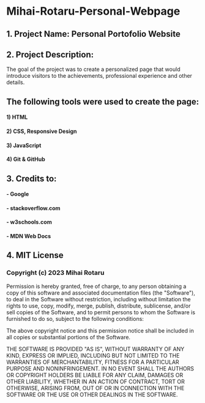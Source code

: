 # Mihai-Rotaru-Personal-Webpage


## 1. Project Name: Personal Portofolio Website


## 2. Project Description:

The goal of the project was to create a personalized page that would introduce visitors to the achievements, professional experience and other details.
## The following tools were used to create the page:

#### 1) HTML
#### 2) CSS, Responsive Design
#### 3) JavaScript
#### 4) Git & GitHub


## 3. Credits to:

#### - Google
#### - stackoverflow.com
#### - w3schools.com
#### - MDN Web Docs 


## 4. MIT License

### Copyright (c) 2023 Mihai Rotaru

Permission is hereby granted, free of charge, to any person obtaining a copy
of this software and associated documentation files (the "Software"), to deal
in the Software without restriction, including without limitation the rights
to use, copy, modify, merge, publish, distribute, sublicense, and/or sell
copies of the Software, and to permit persons to whom the Software is
furnished to do so, subject to the following conditions:

The above copyright notice and this permission notice shall be included in all
copies or substantial portions of the Software.

THE SOFTWARE IS PROVIDED "AS IS", WITHOUT WARRANTY OF ANY KIND, EXPRESS OR
IMPLIED, INCLUDING BUT NOT LIMITED TO THE WARRANTIES OF MERCHANTABILITY,
FITNESS FOR A PARTICULAR PURPOSE AND NONINFRINGEMENT. IN NO EVENT SHALL THE
AUTHORS OR COPYRIGHT HOLDERS BE LIABLE FOR ANY CLAIM, DAMAGES OR OTHER
LIABILITY, WHETHER IN AN ACTION OF CONTRACT, TORT OR OTHERWISE, ARISING FROM,
OUT OF OR IN CONNECTION WITH THE SOFTWARE OR THE USE OR OTHER DEALINGS IN THE
SOFTWARE.
